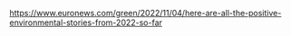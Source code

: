 
https://www.euronews.com/green/2022/11/04/here-are-all-the-positive-environmental-stories-from-2022-so-far

